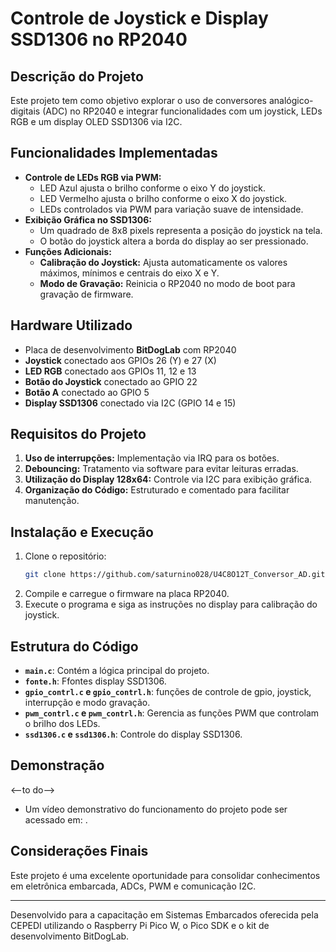 # Controle de Joystick e Display SSD1306 no RP2040

## Descrição do Projeto
Este projeto tem como objetivo explorar o uso de conversores analógico-digitais (ADC) no RP2040 e integrar funcionalidades com um joystick, LEDs RGB e um display OLED SSD1306 via I2C.

## Funcionalidades Implementadas
- **Controle de LEDs RGB via PWM:**
  - LED Azul ajusta o brilho conforme o eixo Y do joystick.
  - LED Vermelho ajusta o brilho conforme o eixo X do joystick.
  - LEDs controlados via PWM para variação suave de intensidade.
- **Exibição Gráfica no SSD1306:**
  - Um quadrado de 8x8 pixels representa a posição do joystick na tela.
  - O botão do joystick altera a borda do display ao ser pressionado.
- **Funções Adicionais:**
  - **Calibração do Joystick:** Ajusta automaticamente os valores máximos, mínimos e centrais do eixo X e Y.
  - **Modo de Gravação:** Reinicia o RP2040 no modo de boot para gravação de firmware.

## Hardware Utilizado
- Placa de desenvolvimento **BitDogLab** com RP2040
- **Joystick** conectado aos GPIOs 26 (Y) e 27 (X)
- **LED RGB** conectado aos GPIOs 11, 12 e 13
- **Botão do Joystick** conectado ao GPIO 22
- **Botão A** conectado ao GPIO 5
- **Display SSD1306** conectado via I2C (GPIO 14 e 15)

## Requisitos do Projeto
1. **Uso de interrupções:** Implementação via IRQ para os botões.
2. **Debouncing:** Tratamento via software para evitar leituras erradas.
3. **Utilização do Display 128x64:** Controle via I2C para exibição gráfica.
4. **Organização do Código:** Estruturado e comentado para facilitar manutenção.

## Instalação e Execução
1. Clone o repositório:
   ```sh
   git clone https://github.com/saturnino028/U4C8O12T_Conversor_AD.git
   ```
2. Compile e carregue o firmware na placa RP2040.
3. Execute o programa e siga as instruções no display para calibração do joystick.

## Estrutura do Código
- **`main.c`**: Contém a lógica principal do projeto.
- **`fonte.h`**: Ffontes display SSD1306.
- **`gpio_contrl.c` e `gpio_contrl.h`**: funções de controle de gpio, joystick, interrupção e modo gravação.
- **`pwm_contrl.c` e `pwm_contrl.h`**: Gerencia as funções PWM que controlam o brilho dos LEDs.
- **`ssd1306.c` e `ssd1306.h`**: Controle do display SSD1306.

## Demonstração
<--to do-->
- Um vídeo demonstrativo do funcionamento do projeto pode ser acessado em: [](url).

## Considerações Finais
Este projeto é uma excelente oportunidade para consolidar conhecimentos em eletrônica embarcada, ADCs, PWM e comunicação I2C.

---
Desenvolvido para a capacitação em Sistemas Embarcados oferecida pela CEPEDI utilizando o Raspberry Pi Pico W, o Pico SDK e o kit de desenvolvimento BitDogLab.
